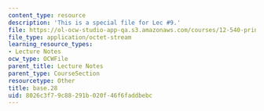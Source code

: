 ```yaml
---
content_type: resource
description: 'This is a special file for Lec #9.'
file: https://ol-ocw-studio-app-qa.s3.amazonaws.com/courses/12-540-principles-of-the-global-positioning-system-spring-2012/8026c3f79c88291b020f46f6faddbebc_base.28
file_type: application/octet-stream
learning_resource_types:
- Lecture Notes
ocw_type: OCWFile
parent_title: Lecture Notes
parent_type: CourseSection
resourcetype: Other
title: base.28
uid: 8026c3f7-9c88-291b-020f-46f6faddbebc
---
```

